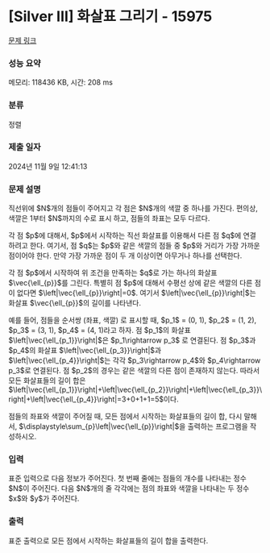 # [Silver III] 화살표 그리기 - 15975 

[문제 링크](https://www.acmicpc.net/problem/15975) 

### 성능 요약

메모리: 118436 KB, 시간: 208 ms

### 분류

정렬

### 제출 일자

2024년 11월 9일 12:41:13

### 문제 설명

<p>직선위에 $N$개의 점들이 주어지고 각 점은 $N$개의 색깔 중 하나를 가진다. 편의상, 색깔은 1부터 $N$까지의 수로 표시 하고, 점들의 좌표는 모두 다르다.</p>

<p>각 점 $p$에 대해서, $p$에서 시작하는 직선 화살표를 이용해서 다른 점 $q$에 연결하려고 한다. 여기서, 점 $q$는 $p$와 같은 색깔의 점들 중 $p$와 거리가 가장 가까운 점이어야 한다. 만약 가장 가까운 점이 두 개 이상이면 아무거나 하나를 선택한다.</p>

<p>각 점 $p$에서 시작하여 위 조건을 만족하는 $q$로 가는 하나의 화살표 $\vec{\ell_{p}}$를 그린다. 특별히 점 $p$에 대해서 수평선 상에 같은 색깔의 다른 점이 없다면 $\left|\vec{\ell_{p}}\right|=0$. 여기서 $\left|\vec{\ell_{p}}\right|$는 화살표 $\vec{\ell_{p}}$의 길이를 나타낸다.</p>

<p>예를 들어, 점들을 순서쌍 (좌표, 색깔) 로 표시할 때, $p_1$ = (0, 1), $p_2$ = (1, 2), $p_3$ = (3, 1), $p_4$ = (4, 1)라고 하자. 점 $p_1$의 화살표 $\left|\vec{\ell_{p_1}}\right|$은 $p_1\rightarrow p_3$ 로 연결된다. 점 $p_3$과 $p_4$의 화살표 $\left|\vec{\ell_{p_3}}\right|$과 $\left|\vec{\ell_{p_4}}\right|$는 각각 $p_3\rightarrow p_4$와 $p_4\rightarrow p_3$로 연결된다. 점 $p_2$의 경우는 같은 색깔의 다른 점이 존재하지 않는다. 따라서 모든 화살표들의 길이 합은 $\left|\vec{\ell_{p_1}}\right|+\left|\vec{\ell_{p_2}}\right|+\left|\vec{\ell_{p_3}}\right|+\left|\vec{\ell_{p_4}}\right|=3+0+1+1=5$이다.</p>

<p>점들의 좌표와 색깔이 주어질 때, 모든 점에서 시작하는 화살표들의 길이 합, 다시 말해서, $\displaystyle\sum_{p}\left|\vec{\ell_{p}}\right|$을 출력하는 프로그램을 작성하시오.</p>

### 입력 

 <p>표준 입력으로 다음 정보가 주어진다. 첫 번째 줄에는 점들의 개수를 나타내는 정수 $N$이 주어진다. 다음 $N$개의 줄 각각에는 점의 좌표와 색깔을 나타내는 두 정수 $x$와 $y$가 주어진다.</p>

### 출력 

 <p>표준 출력으로 모든 점에서 시작하는 화살표들의 길이 합을 출력한다.</p>


